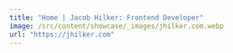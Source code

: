 ```yaml
---
title: "Home | Jacob Hilker: Frontend Developer"
image: /src/content/showcase/_images/jhilker.com.webp
url: "https://jhilker.com"
---
```

